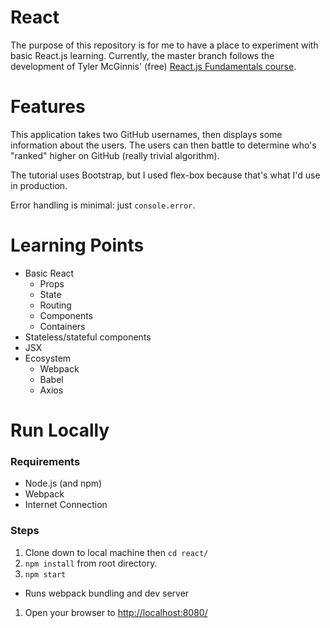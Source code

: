 # React

The purpose of this repository is for me to have a place to experiment with basic React.js learning. Currently, the master branch follows the development of Tyler McGinnis' (free) [React.js Fundamentals course](http://courses.reactjsprogram.com/courses/reactjsfundamentals).

# Features

This application takes two GitHub usernames, then displays some information about the users. The users can then battle to determine who's "ranked" higher on GitHub (really trivial algorithm).

The tutorial uses Bootstrap, but I used flex-box because that's what I'd use in production.

Error handling is minimal: just `console.error`.

# Learning Points

- Basic React
  - Props
  - State
  - Routing
  - Components
  - Containers
- Stateless/stateful components
- JSX
- Ecosystem
  - Webpack
  - Babel
  - Axios

# Run Locally

### Requirements

- Node.js (and npm)
- Webpack
- Internet Connection

### Steps

1. Clone down to local machine then `cd react/`
1. `npm install` from root directory.
1. `npm start`
 - Runs webpack bundling and dev server
1. Open your browser to [http://localhost:8080/](http://localhost:8080/)